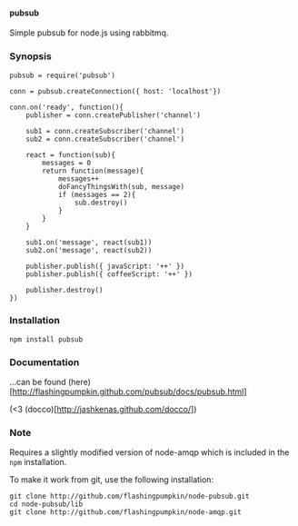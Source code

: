 #### pubsub

Simple pubsub for node.js using rabbitmq.

### Synopsis

    pubsub = require('pubsub')
    
    conn = pubsub.createConnection({ host: 'localhost'})
    
    conn.on('ready', function(){
        publisher = conn.createPublisher('channel')
        
        sub1 = conn.createSubscriber('channel')
        sub2 = conn.createSubscriber('channel')
        
        react = function(sub){
            messages = 0
            return function(message){
                messages++
                doFancyThingsWith(sub, message)
                if (messages == 2){
                    sub.destroy()
                }
            }
        }
        
        sub1.on('message', react(sub1))
        sub2.on('message', react(sub2))
        
        publisher.publish({ javaScript: '++' })
        publisher.publish({ coffeeScript: '++' })
                
        publisher.destroy()
    })
    
### Installation

    npm install pubsub

### Documentation

...can be found (here)[http://flashingpumpkin.github.com/pubsub/docs/pubsub.html]

(<3 (docco)[http://jashkenas.github.com/docco/])

### Note

Requires a slightly modified version of node-amqp which is included 
in the `npm` installation. 

To make it work from git, use the following installation:

    git clone http://github.com/flashingpumpkin/node-pubsub.git
    cd node-pubsub/lib
    git clone http://github.com/flashingpumpkin/node-amqp.git
    

